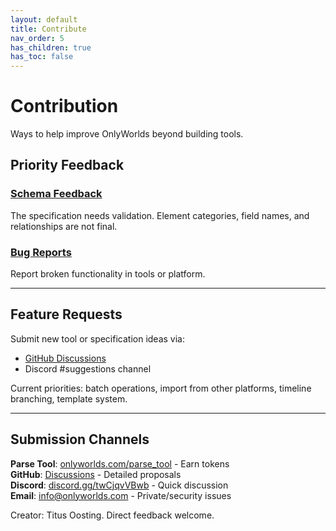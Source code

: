 ```yaml
---
layout: default
title: Contribute
nav_order: 5
has_children: true
has_toc: false
---
```


# Contribution

Ways to help improve OnlyWorlds beyond building tools.

## Priority Feedback

### [Schema Feedback](feedback/)
The specification needs validation. Element categories, field names, and relationships are not final.

### [Bug Reports](bug-reports/)
Report broken functionality in tools or platform.

---

## Feature Requests

Submit new tool or specification ideas via:
- [GitHub Discussions](https://github.com/OnlyWorlds/OnlyWorlds/discussions/categories/tool-requests-feature-requests)
- Discord #suggestions channel

Current priorities: batch operations, import from other platforms, timeline branching, template system.

---

## Submission Channels

**Parse Tool**: [onlyworlds.com/parse_tool](https://onlyworlds.com/parse_tool) - Earn tokens  
**GitHub**: [Discussions](https://github.com/OnlyWorlds/OnlyWorlds/discussions) - Detailed proposals  
**Discord**: [discord.gg/twCjqvVBwb](https://discord.gg/twCjqvVBwb) - Quick discussion  
**Email**: [info@onlyworlds.com](mailto:info@onlyworlds.com) - Private/security issues

Creator: Titus Oosting. Direct feedback welcome.